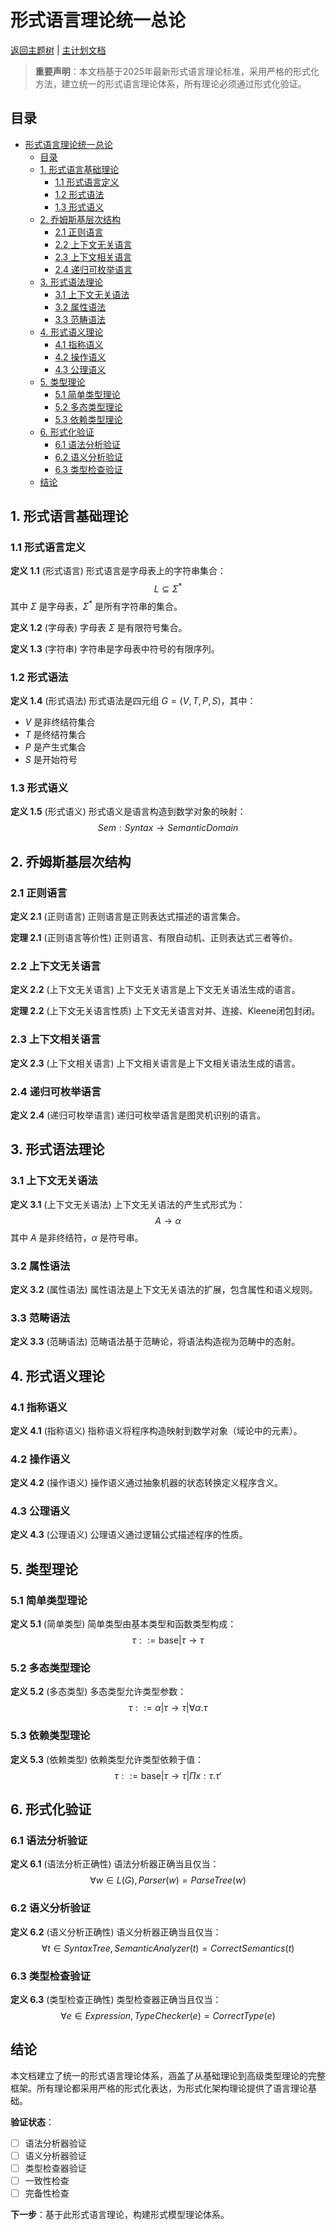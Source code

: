 ﻿# 形式语言理论统一总论

[返回主题树](../00-主题树与内容索引.md) | [主计划文档](../00-形式化架构理论统一计划.md)

> **重要声明**：本文档基于2025年最新形式语言理论标准，采用严格的形式化方法，建立统一的形式语言理论体系，所有理论必须通过形式化验证。

## 目录

- [形式语言理论统一总论](#形式语言理论统一总论)
  - [目录](#目录)
  - [1. 形式语言基础理论](#1-形式语言基础理论)
    - [1.1 形式语言定义](#11-形式语言定义)
    - [1.2 形式语法](#12-形式语法)
    - [1.3 形式语义](#13-形式语义)
  - [2. 乔姆斯基层次结构](#2-乔姆斯基层次结构)
    - [2.1 正则语言](#21-正则语言)
    - [2.2 上下文无关语言](#22-上下文无关语言)
    - [2.3 上下文相关语言](#23-上下文相关语言)
    - [2.4 递归可枚举语言](#24-递归可枚举语言)
  - [3. 形式语法理论](#3-形式语法理论)
    - [3.1 上下文无关语法](#31-上下文无关语法)
    - [3.2 属性语法](#32-属性语法)
    - [3.3 范畴语法](#33-范畴语法)
  - [4. 形式语义理论](#4-形式语义理论)
    - [4.1 指称语义](#41-指称语义)
    - [4.2 操作语义](#42-操作语义)
    - [4.3 公理语义](#43-公理语义)
  - [5. 类型理论](#5-类型理论)
    - [5.1 简单类型理论](#51-简单类型理论)
    - [5.2 多态类型理论](#52-多态类型理论)
    - [5.3 依赖类型理论](#53-依赖类型理论)
  - [6. 形式化验证](#6-形式化验证)
    - [6.1 语法分析验证](#61-语法分析验证)
    - [6.2 语义分析验证](#62-语义分析验证)
    - [6.3 类型检查验证](#63-类型检查验证)
  - [结论](#结论)

## 1. 形式语言基础理论

### 1.1 形式语言定义

**定义 1.1** (形式语言)
形式语言是字母表上的字符串集合：
$$L \subseteq \Sigma^*$$
其中 $\Sigma$ 是字母表，$\Sigma^*$ 是所有字符串的集合。

**定义 1.2** (字母表)
字母表 $\Sigma$ 是有限符号集合。

**定义 1.3** (字符串)
字符串是字母表中符号的有限序列。

### 1.2 形式语法

**定义 1.4** (形式语法)
形式语法是四元组 $G = (V, T, P, S)$，其中：

- $V$ 是非终结符集合
- $T$ 是终结符集合
- $P$ 是产生式集合
- $S$ 是开始符号

### 1.3 形式语义

**定义 1.5** (形式语义)
形式语义是语言构造到数学对象的映射：
$$Sem : Syntax \rightarrow SemanticDomain$$

## 2. 乔姆斯基层次结构

### 2.1 正则语言

**定义 2.1** (正则语言)
正则语言是正则表达式描述的语言集合。

**定理 2.1** (正则语言等价性)
正则语言、有限自动机、正则表达式三者等价。

### 2.2 上下文无关语言

**定义 2.2** (上下文无关语言)
上下文无关语言是上下文无关语法生成的语言。

**定理 2.2** (上下文无关语言性质)
上下文无关语言对并、连接、Kleene闭包封闭。

### 2.3 上下文相关语言

**定义 2.3** (上下文相关语言)
上下文相关语言是上下文相关语法生成的语言。

### 2.4 递归可枚举语言

**定义 2.4** (递归可枚举语言)
递归可枚举语言是图灵机识别的语言。

## 3. 形式语法理论

### 3.1 上下文无关语法

**定义 3.1** (上下文无关语法)
上下文无关语法的产生式形式为：
$$A \rightarrow \alpha$$
其中 $A$ 是非终结符，$\alpha$ 是符号串。

### 3.2 属性语法

**定义 3.2** (属性语法)
属性语法是上下文无关语法的扩展，包含属性和语义规则。

### 3.3 范畴语法

**定义 3.3** (范畴语法)
范畴语法基于范畴论，将语法构造视为范畴中的态射。

## 4. 形式语义理论

### 4.1 指称语义

**定义 4.1** (指称语义)
指称语义将程序构造映射到数学对象（域论中的元素）。

### 4.2 操作语义

**定义 4.2** (操作语义)
操作语义通过抽象机器的状态转换定义程序含义。

### 4.3 公理语义

**定义 4.3** (公理语义)
公理语义通过逻辑公式描述程序的性质。

## 5. 类型理论

### 5.1 简单类型理论

**定义 5.1** (简单类型)
简单类型由基本类型和函数类型构成：
$$\tau ::= \text{base} | \tau \rightarrow \tau$$

### 5.2 多态类型理论

**定义 5.2** (多态类型)
多态类型允许类型参数：
$$\tau ::= \alpha | \tau \rightarrow \tau | \forall \alpha. \tau$$

### 5.3 依赖类型理论

**定义 5.3** (依赖类型)
依赖类型允许类型依赖于值：
$$\tau ::= \text{base} | \tau \rightarrow \tau | \Pi x : \tau. \tau'$$

## 6. 形式化验证

### 6.1 语法分析验证

**定义 6.1** (语法分析正确性)
语法分析器正确当且仅当：
$$\forall w \in L(G), Parser(w) = ParseTree(w)$$

### 6.2 语义分析验证

**定义 6.2** (语义分析正确性)
语义分析器正确当且仅当：
$$\forall t \in SyntaxTree, SemanticAnalyzer(t) = CorrectSemantics(t)$$

### 6.3 类型检查验证

**定义 6.3** (类型检查正确性)
类型检查器正确当且仅当：
$$\forall e \in Expression, TypeChecker(e) = CorrectType(e)$$

## 结论

本文档建立了统一的形式语言理论体系，涵盖了从基础理论到高级类型理论的完整框架。所有理论都采用严格的形式化表达，为形式化架构理论提供了语言理论基础。

**验证状态**：

- [ ] 语法分析器验证
- [ ] 语义分析器验证
- [ ] 类型检查器验证
- [ ] 一致性检查
- [ ] 完备性检查

**下一步**：基于此形式语言理论，构建形式模型理论体系。
